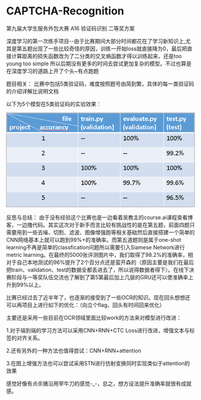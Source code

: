 # CAPTCHA-Recognition
第九届大学生服务外包大赛 A16 验证码识别 二等奖方案

深度学习的第一次练手项目--由于比赛期间大部分时间都花在了学习新知识上,尤其是第五题出现了一些比较奇怪的原因，训练一开始loss就直接降为0，最后把直接计算距离的损失函数改为了二分类的交叉熵函数才得以训练起来，还是too young too simple
所以后期没有更多的时间去尝试更加复杂的模型。不过也算是在深度学习的道路上开了个头~有点跑题

题目相关：
比赛中包括5类验证码，难度按照题号由简到繁，具体的每一类验证码的介绍详解比说明文档

以下为5个模型在5类验证码的实验效果：

![image](https://github.com/SaulZhang/CAPTCHA-Recognition/blob/master/images/acc.png)

反思与总结：
由于没有经验这个比赛也是一边看着吴教主的course.ai课程查看博客，一边撸代码。其实这次对于新手而言比较有挑战性的是在第五题，前面四题只需要用到一些去噪、切割、滤波、图像增强跑等相关基础然后直接搭建一个简单的CNN网络基本上就可以跑到99%+的准确率。而第五道题则是属于one-shot learning不再是简单的classfication问题所以需要引入Siamese Network进行metric learning。在最终的5000张评测图片中，我们取得了98.2%的准确率，相对于自己本地测试的96%提升了2个百分点还是蛮开森的（原因主要是我们在最后把train、validation、test的数据全都丢进去了，所以说得数据者得下）。在线下决赛阶段与一等奖队伍交流也了解到了第5第最后加上几层的GRU还可以使准确率上升到99%以上。

比赛已经过去了近半年了，也逐渐的接受到了一些OCR的知识。现在回头想想还可以再项目上进行如下的优化：（向立个flag，回头有时间回来优化）

主要还是采用一些目前在OCR领域里面比较work的方法来对模型进行改进：

1.对于端到端的学习方法可以采用CNN+RNN+CTC Loss进行改进，增强文本与标签的对齐关系。

2.还有另外的一种方法也值得尝试：CNN+RNN+attention

3.在图上增强方法也可以尝试采用STN进行仿射变换同时实现类似于attention的效果

感觉好像有点杀猪沿用宰牛刀的感觉-_-，总之，想方设法提升准确率就很有成就感。
